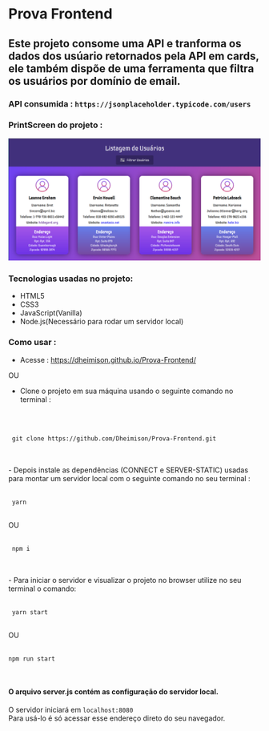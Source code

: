 # Prova Frontend
## Este projeto consome uma API e tranforma os dados dos usúario retornados pela API em cards, ele também dispõe de uma ferramenta que filtra os usuários por domínio de email.

### API consumida : `https://jsonplaceholder.typicode.com/users`

### PrintScreen do projeto :
![Homepage](./img/Homepage.png)

### Tecnologias usadas no projeto:
- HTML5
- CSS3
- JavaScript(Vanilla)
- Node.js(Necessário para rodar um servidor local)

### Como usar :

- Acesse : https://dheimison.github.io/Prova-Frontend/

OU

 - Clone o projeto em sua máquina usando o seguinte comando no terminal :
 <br>
 <pre><code>
 git clone https://github.com/Dheimison/Prova-Frontend.git
 </code></pre>
 <br>
 - Depois instale as dependências (CONNECT e SERVER-STATIC) usadas para montar um servidor local com o seguinte comando no seu terminal :
 <br>
 <pre><code>
 yarn 
 </code></pre>
 OU 
 <pre><code>
 npm i
 </code></pre>
 <br>
 - Para iniciar o servidor e visualizar o projeto no browser utilize no seu terminal o comando:
 <br>

 <pre><code>
 yarn start
 </code></pre>

  OU 
<pre><code>
npm run start
</code></pre>
 <br>

 #### O arquivo server.js contém as configuração do servidor local.
 O servidor iniciará em `localhost:8080` 
 <br>
 Para usá-lo é só acessar esse endereço direto do seu navegador.